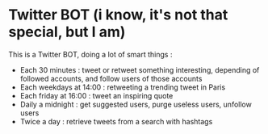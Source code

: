 # Twitter BOT (i know, it's not that special, but I am)

This is a Twitter BOT, doing a lot of smart things :

- Each 30 minutes : tweet or retweet something interesting, depending of followed accounts, and follow users of those accounts
- Each weekdays at 14:00 : retweeting a trending tweet in Paris
- Each friday at 16:00 : tweet an inspiring quote
- Daily a midnight : get suggested users, purge useless users, unfollow users
- Twice a day : retrieve tweets from a search with hashtags
